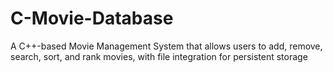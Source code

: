 # C-Movie-Database
A C++-based Movie Management System that allows users to add, remove, search, sort, and rank movies, with file integration for persistent storage
